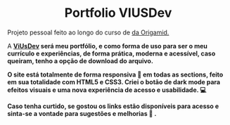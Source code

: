 <center><h1>Portfolio VIUSDev</h1></center>

<p>Projeto pessoal feito ao longo do curso de <a href="https://www.origamid.com/curso/html-e-css-para-iniciantes" target="_blank"> da Origamid.</a></p>

<p>
  A <strong><a href="https://santosvini.github.io/" target="_blank">ViUsDev</a> será meu portfólio, e como forma de uso para ser o meu currículo e experiências, de forma prática, moderna e acessível, caso queiram, tenho a opção de download do arquivo.
  
  O site está totalmente de forma responsiva :iphone: em todas as sections, feito em sua totalidade com HTML5 e CSS3. Criei o botão de dark mode para efeitos visuais e uma nova experiência de acesso e usabilidade. :computer:
  
  Caso tenha curtido, se gostou os links estão disponíveis para acesso e sinta-se a vontade para sugestões e melhorias :wave: .
</p>

